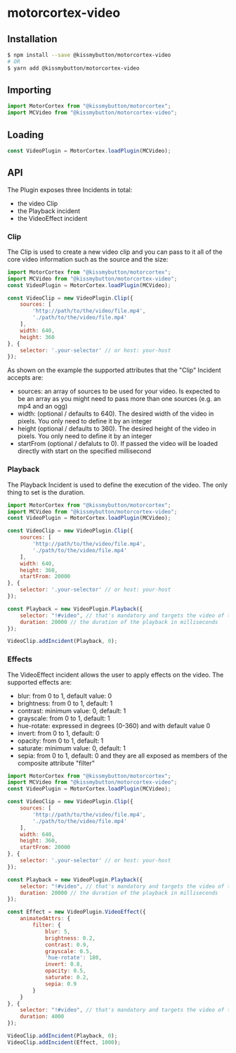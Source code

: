 # motorcortex-video

## Installation

```bash
$ npm install --save @kissmybutton/motorcortex-video
# OR
$ yarn add @kissmybutton/motorcortex-video
```

## Importing

```javascript
import MotorCortex from "@kissmybutton/motorcortex";
import MCVideo from "@kissmybutton/motorcortex-video";
```

## Loading

```javascript
const VideoPlugin = MotorCortex.loadPlugin(MCVideo);
```

## API
The Plugin exposes three Incidents in total:
* the video Clip
* the Playback incident
* the VideoEffect incident

### Clip
The Clip is used to create a new video clip and you can pass to it all of the core video information such as the source and the size:
```javascript
import MotorCortex from "@kissmybutton/motorcortex";
import MCVideo from "@kissmybutton/motorcortex-video";
const VideoPlugin = MotorCortex.loadPlugin(MCVideo);

const VideoClip = new VideoPlugin.Clip({
    sources: [
        'http://path/to/the/video/file.mp4',
        './path/to/the/video/file.mp4'
    ],
    width: 640,
    height: 360
}, {
    selector: '.your-selector' // or host: your-host
});
```

As shown on the example the supported attributes that the "Clip" Incident accepts are:
* sources: an array of sources to be used for your video. Is expected to be an array as you might need to pass more than one sources (e.g. an mp4 and an ogg)
* width: (optional / defaults to 640). The desired width of the video in pixels. You only need to define it by an integer
* height (optional / defaults to 360). The desired height of the video in pixels. You only need to define it by an integer
* startFrom (optional / defaluts to 0). If passed the video will be loaded directly with start on the specified millisecond

### Playback
The Playback Incident is used to define the execution of the video. The only thing to set is the duration.
```javascript
import MotorCortex from "@kissmybutton/motorcortex";
import MCVideo from "@kissmybutton/motorcortex-video";
const VideoPlugin = MotorCortex.loadPlugin(MCVideo);

const VideoClip = new VideoPlugin.Clip({
    sources: [
        'http://path/to/the/video/file.mp4',
        './path/to/the/video/file.mp4'
    ],
    width: 640,
    height: 360,
    startFrom: 20000
}, {
    selector: '.your-selector' // or host: your-host
});

const Playback = new VideoPlugin.Playback({
    selector: "!#video", // that's mandatory and targets the video of the VideoPlugin.Clip 
    duration: 20000 // the duration of the playback in milliseconds
});

VideoClip.addIncident(Playback, 0);
```

### Effects
The VideoEffect incident allows the user to apply effects on the video.
The supported effects are:
* blur: from 0 to 1, default value: 0
* brightness: from 0 to 1, default: 1
* contrast: minimum value: 0, default: 1
* grayscale: from 0 to 1, default: 1
* hue-rotate: expressed in degrees (0-360) and with default value 0
* invert: from 0 to 1, default: 0
* opacity: from 0 to 1, default: 1
* saturate: minimum value: 0, default: 1
* sepia: from 0 to 1, default: 0
and they are all exposed as members of the composite attribute "filter"

```javascript
import MotorCortex from "@kissmybutton/motorcortex";
import MCVideo from "@kissmybutton/motorcortex-video";
const VideoPlugin = MotorCortex.loadPlugin(MCVideo);

const VideoClip = new VideoPlugin.Clip({
    sources: [
        'http://path/to/the/video/file.mp4',
        './path/to/the/video/file.mp4'
    ],
    width: 640,
    height: 360,
    startFrom: 20000
}, {
    selector: '.your-selector' // or host: your-host
});

const Playback = new VideoPlugin.Playback({
    selector: "!#video", // that's mandatory and targets the video of the VideoPlugin.Clip 
    duration: 20000 // the duration of the playback in milliseconds
});

const Effect = new VideoPlugin.VideoEffect({
    animatedAttrs: {
        filter: {
            blur: 5,
            brightness: 0.2,
            contrast: 0.9,
            grayscale: 0.5,
            'hue-rotate': 180,
            invert: 0.8,
            opacity: 0.5,
            saturate: 0.2,
            sepia: 0.9
        }
    }
}, {
    selector: "!#video", // that's mandatory and targets the video of the VideoPlugin.Clip 
    duration: 4000
});

VideoClip.addIncident(Playback, 0);
VideoClip.addIncident(Effect, 1000);
```
